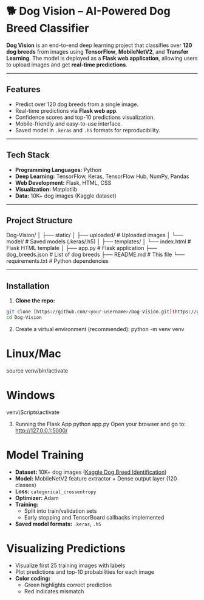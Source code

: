 # 🐕 Dog Vision – AI-Powered Dog Breed Classifier

**Dog Vision** is an end-to-end deep learning project that classifies over **120 dog breeds** from images using **TensorFlow**, **MobileNetV2**, and **Transfer Learning**. The model is deployed as a **Flask web application**, allowing users to upload images and get **real-time predictions**.

---

## Features

- Predict over 120 dog breeds from a single image.
- Real-time predictions via **Flask web app**.
- Confidence scores and top-10 predictions visualization.
- Mobile-friendly and easy-to-use interface.
- Saved model in `.keras` and `.h5` formats for reproducibility.

---

## Tech Stack

- **Programming Languages:** Python  
- **Deep Learning:** TensorFlow, Keras, TensorFlow Hub, NumPy, Pandas  
- **Web Development:** Flask, HTML, CSS  
- **Visualization:** Matplotlib  
- **Data:** 10K+ dog images (Kaggle dataset)

---

## Project Structure

Dog-Vision/
│
├── static/
│ ├── uploaded/ # Uploaded images
│ └── model/ # Saved models (.keras/.h5)
│
├── templates/
│ └── index.html # Flask HTML template
│
├── app.py # Flask application
├── dog_breeds.json # List of dog breeds
├── README.md # This file
└── requirements.txt # Python dependencies


---

## Installation

1. **Clone the repo:**
```bash
git clone [https://github.com/<your-username>/Dog-Vision.git](https://github.com/ShubhMPrajapati/Dog-Breed-Classification)
cd Dog-Vision
```

2. Create a virtual environment (recommended):
python -m venv venv
# Linux/Mac
source venv/bin/activate
# Windows
venv\Scripts\activate

3. Running the Flask App
python app.py
Open your browser and go to: http://127.0.0.1:5000/


# Model Training

- **Dataset:** 10K+ dog images ([Kaggle Dog Breed Identification](https://www.kaggle.com/c/dog-breed-identification))  
- **Model:** MobileNetV2 feature extractor + Dense output layer (120 classes)  
- **Loss:** `categorical_crossentropy`  
- **Optimizer:** Adam  
- **Training:** 
  - Split into train/validation sets  
  - Early stopping and TensorBoard callbacks implemented  
- **Saved model formats:** `.keras`, `.h5`  

# Visualizing Predictions

- Visualize first 25 training images with labels  
- Plot predictions and top-10 probabilities for each image  
- **Color coding:**  
  - Green highlights correct prediction  
  - Red indicates mismatch

